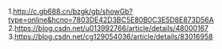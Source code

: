 1.http://c.gb688.cn/bzgk/gb/showGb?type=online&hcno=7803DE42D3BC5E80B0C3E5D8E873D56A
2.https://blog.csdn.net/u013992766/article/details/48000167
3.https://blog.csdn.net/cg129054036/article/details/83016958